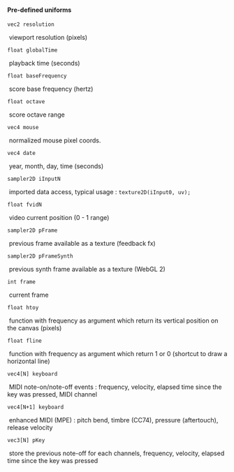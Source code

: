 #### Pre-defined uniforms

`vec2 resolution`

​	viewport resolution (pixels)

`float globalTime`

​	playback time (seconds)

`float baseFrequency`

​	score base frequency (hertz)

`float octave`

​	score octave range

`vec4 mouse`

​	normalized mouse pixel coords.

`vec4 date`

​	year, month, day, time (seconds)

`sampler2D iInputN`

​	imported data access, typical usage : `texture2D(iInput0, uv);`

`float fvidN`

​	video current position (0 - 1 range)

`sampler2D pFrame` 

​	previous frame available as a texture (feedback fx)

`sampler2D pFrameSynth`

​	previous synth frame available as a texture (WebGL 2)

`int frame` 

​	current frame

`float htoy` 

​	function with frequency as argument which return its vertical position on the canvas (pixels)

`float fline` 

​	function with frequency as argument which return 1 or 0 (shortcut to draw a horizontal line)

`vec4[N] keyboard`

​	MIDI note-on/note-off events : frequency, velocity, elapsed time since the key was pressed, MIDI channel

`vec4[N+1] keyboard`

​	enhanced MIDI (MPE) : pitch bend, timbre (CC74), pressure (aftertouch), release velocity

`vec3[N] pKey`

​	store the previous note-off for each channels, frequency, velocity, elapsed time since the key was pressed